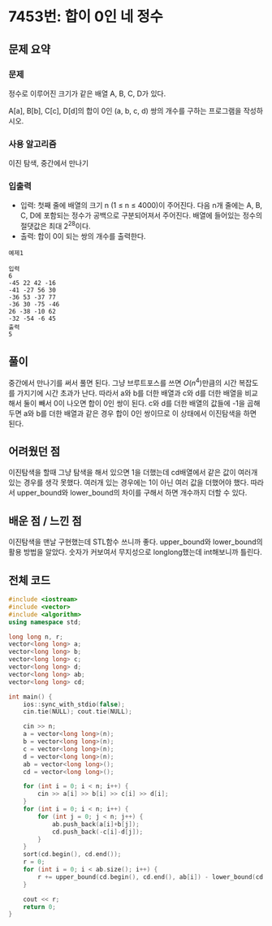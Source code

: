 # 7453번: 합이 0인 네 정수

## 문제 요약
### 문제
정수로 이루어진 크기가 같은 배열 A, B, C, D가 있다.

A[a], B[b], C[c], D[d]의 합이 0인 (a, b, c, d) 쌍의 개수를 구하는 프로그램을 작성하시오.

### 사용 알고리즘
이진 탐색, 중간에서 만나기

### 입출력
- 입력: 첫째 줄에 배열의 크기 n (1 ≤ n ≤ 4000)이 주어진다. 다음 n개 줄에는 A, B, C, D에 포함되는 정수가 공백으로 구분되어져서 주어진다. 배열에 들어있는 정수의 절댓값은 최대 $2^{28}$이다.
- 출력: 합이 0이 되는 쌍의 개수를 출력한다.
```
예제1

입력
6
-45 22 42 -16
-41 -27 56 30
-36 53 -37 77
-36 30 -75 -46
26 -38 -10 62
-32 -54 -6 45
출력
5
```
## 풀이
중간에서 만나기를 써서 풀면 된다. 그냥 브루트포스를 쓰면 $O(n^4)$만큼의 시간 복잡도를 가지기에 시간 초과가 난다. 따라서 a와 b를 더한 배열과 c와 d를 더한 배열을 비교해서 둘이 빼서 0이 나오면 합이 0인 쌍이 된다. c와 d를 더한 배열의 값들에 -1을 곱해 두면 a와 b를 더한 배열과 같은 경우 합이 0인 쌍이므로 이 상태에서 이진탐색을 하면 된다.
## 어려웠던 점
이진탐색을 할때 그냥 탐색을 해서 있으면 1을 더했는데 cd배열에서 같은 값이 여러개 있는 경우를 생각 못했다. 여러개 있는 경우에는 1이 아닌 여러 값을 더했어야 했다. 따라서 upper_bound와 lower_bound의 차이를 구해서 하면 개수까지 더할 수 있다.

## 배운 점 / 느낀 점
이진탐색을 맨날 구현했는데 STL함수 쓰니까 좋다. upper_bound와 lower_bound의 활용 방법을 알았다. 숫자가 커보여서 무지성으로 longlong했는데 int해보니까 틀린다. 

## 전체 코드
```cpp
#include <iostream>
#include <vector>
#include <algorithm>
using namespace std;

long long n, r;
vector<long long> a;
vector<long long> b;
vector<long long> c;
vector<long long> d;
vector<long long> ab;
vector<long long> cd;

int main() {
    ios::sync_with_stdio(false);
    cin.tie(NULL); cout.tie(NULL);

    cin >> n;
    a = vector<long long>(n);
    b = vector<long long>(n);
    c = vector<long long>(n);
    d = vector<long long>(n);
    ab = vector<long long>();
    cd = vector<long long>();

    for (int i = 0; i < n; i++) {
        cin >> a[i] >> b[i] >> c[i] >> d[i];
    }
    for (int i = 0; i < n; i++) {
        for (int j = 0; j < n; j++) {
            ab.push_back(a[i]+b[j]);
            cd.push_back(-c[i]-d[j]);
        }
    }
    sort(cd.begin(), cd.end());
    r = 0;
    for (int i = 0; i < ab.size(); i++) {
        r += upper_bound(cd.begin(), cd.end(), ab[i]) - lower_bound(cd.begin(), cd.end(), ab[i]);
    }

    cout << r;
    return 0;
}
```
